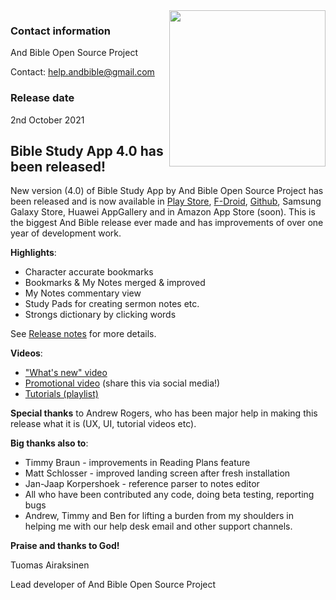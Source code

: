 <img align="right" width="250" height="250" src="https://user-images.githubusercontent.com/5811789/135705995-ddd550f6-efce-47ef-a3d8-d1ec7ae648fe.png">

### Contact information
And Bible Open Source Project

Contact: [help.andbible@gmail.com](mailto:help.andbible@gmail.com)

### Release date
2nd October 2021

## Bible Study App 4.0 has been released!
New version (4.0) of Bible Study App by And Bible Open Source Project has been released and is now available in [Play Store](https://play.google.com/store/apps/details?id=net.bible.android.activity), [F-Droid](https://f-droid.org/packages/net.bible.android.activity/), [Github](https://github.com/AndBible/and-bible/releases), Samsung Galaxy Store, Huawei AppGallery and in Amazon App Store (soon). This is the biggest And Bible release ever made and has improvements of over one year of development work. 

**Highlights**:
* Character accurate bookmarks
* Bookmarks & My Notes merged & improved
* My Notes commentary view
* Study Pads for creating sermon notes etc.
* Strongs dictionary by clicking words

See [Release notes](https://github.com/AndBible/and-bible/wiki/v4.0-Release-Notes) for more details.

**Videos**:
* ["What's new" video](https://youtu.be/f2cf6-7liMo) 
* [Promotional video](https://youtu.be/xf7m4rSuxGw) (share this via social media!) 
* [Tutorials (playlist)](https://www.youtube.com/playlist?list=PLD-W_Iw-N2Mn5N3KSmNsb2IuBbR1XVLke) 

**Special thanks** to Andrew Rogers, who has been major help in making this release what it is (UX, UI, tutorial videos etc).  

**Big thanks also to**:
* Timmy Braun - improvements in Reading Plans feature
* Matt Schlosser - improved landing screen after fresh installation
* Jan-Jaap Korpershoek - reference parser to notes editor
* All who have been contributed any code, doing beta testing, reporting bugs
* Andrew, Timmy and Ben for lifting a burden from my shoulders in helping me with our help desk email and other support channels. 

**Praise and thanks to God!**

Tuomas Airaksinen

Lead developer of And Bible Open Source Project
